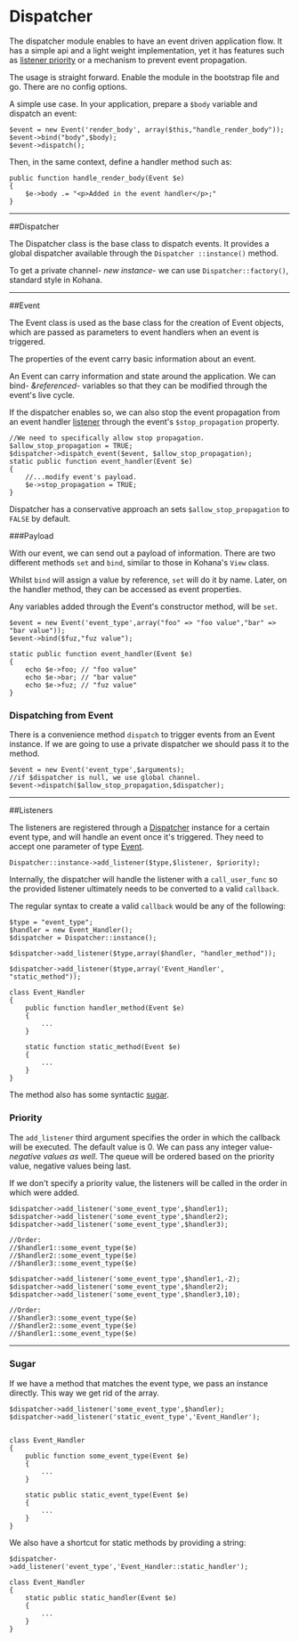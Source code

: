 # Dispatcher

The dispatcher module enables to have an event driven application flow.
It has a simple api and a light weight implementation, yet it has features such as [listener priority](core/listeners#priority) or a mechanism to prevent event propagation.

The usage is straight forward. Enable the module in the bootstrap file and go. There are no config options.  

A simple use case. In your application, prepare a `$body` variable and dispatch an event:

    $event = new Event('render_body', array($this,"handle_render_body"));
    $event->bind("body",$body);
    $event->dispatch();
    
Then, in the same context, define a handler method such as:

    public function handle_render_body(Event $e)
    {
        $e->body .= "<p>Added in the event handler</p>;"
    }

---

##Dispatcher

The Dispatcher class is the base class to dispatch events. It provides a global dispatcher available through the `Dispatcher ::instance()` method.

To get a private channel- _new instance_- we can use `Dispatcher::factory()`, standard style in Kohana.

---

##Event

The Event class is used as the base class for the creation of Event objects, which are passed as parameters to event handlers when an event is triggered.

The properties of the event carry basic information about an event.

An Event can carry information and state around the application. We can bind- _&referenced_- variables so that they can be modified through the event's live cycle.

If the dispatcher enables so, we can also stop the event propagation from an event handler [listener](core/listeners) through the event's `$stop_propagation` property.

    //We need to specifically allow stop propagation.
    $allow_stop_propagation = TRUE;
    $dispatcher->dispatch_event($event, $allow_stop_propagation);
    static public function event_handler(Event $e)
    {
        //...modify event's payload.
        $e->stop_propagation = TRUE;
    }
Dispatcher has a conservative approach an sets `$allow_stop_propagation` to `FALSE` by default.


###Payload

With our event, we can send out a payload of information. There are two different methods `set` and `bind`, similar to those in Kohana's `View` class.

Whilst `bind` will assign a value by reference, `set` will do it by name. Later, on the handler method, they can be accessed as event properties.

Any variables added through the Event's constructor method, will be `set`.

    $event = new Event('event_type',array("foo" => "foo value","bar" => "bar value"));
    $event->bind($fuz,"fuz value");
    
    static public function event_handler(Event $e)
    {
        echo $e->foo; // "foo value"
        echo $e->bar; // "bar value"
        echo $e->fuz; // "fuz value"
    }

### Dispatching from Event
There is a convenience method `dispatch` to trigger events from an Event instance. If we are going to use a private dispatcher
we should pass it to the method.

    $event = new Event('event_type',$arguments);
    //if $dispatcher is null, we use global channel.
    $event->dispatch($allow_stop_propagation,$dispatcher);
    


---
##Listeners

The listeners are registered through a [Dispatcher](core/dispatcher) instance for a certain event type,
and will handle an event once it's triggered.
They need to accept one parameter of type [Event](core/event).

    Dispatcher::instance->add_listener($type,$listener, $priority);

Internally, the dispatcher will handle the listener with a `call_user_func` so the provided listener ultimately needs to be converted to a valid `callback`.

The regular syntax to create a valid `callback` would be any of the following:
    
    $type = "event_type";
    $handler = new Event_Handler();
    $dispatcher = Dispatcher::instance();
    
    $dispatcher->add_listener($type,array($handler, "handler_method"));
    
    $dispatcher->add_listener($type,array('Event_Handler', "static_method"));
    
    class Event_Handler
    {
        public function handler_method(Event $e)
        {
            ...
        }
        
        static function static_method(Event $e)
        {
            ...
        }
    }

The method also has some syntactic [sugar](#sugar).


### Priority

The `add_listener` third argument specifies the order in which the callback will be executed.
The default value is 0. We can pass any integer value- _negative values as well_.
The queue will be ordered based on the priority value, negative values being last.

If we don't specify a priority value, the listeners will be called in the order in which were added.

    $dispatcher->add_listener('some_event_type',$handler1);
    $dispatcher->add_listener('some_event_type',$handler2);
    $dispatcher->add_listener('some_event_type',$handler3);
    
    //Order:
    //$handler1::some_event_type($e)
    //$handler2::some_event_type($e)
    //$handler3::some_event_type($e)

    $dispatcher->add_listener('some_event_type',$handler1,-2);
    $dispatcher->add_listener('some_event_type',$handler2);
    $dispatcher->add_listener('some_event_type',$handler3,10);
    
    //Order:
    //$handler3::some_event_type($e)
    //$handler2::some_event_type($e)
    //$handler1::some_event_type($e)


---

### Sugar

If we have a method that matches the event type, we pass an instance directly. This way we get rid of the array.

    $dispatcher->add_listener('some_event_type',$handler);
    $dispatcher->add_listener('static_event_type','Event_Handler');
    

    class Event_Handler
    {
        public function some_event_type(Event $e)
        {
            ...
        }
        
        static public static_event_type(Event $e)
        {
            ...
        }        
    }

We also have a shortcut for static methods by providing a string:

    $dispatcher->add_listener('event_type','Event_Handler::static_handler');

    class Event_Handler
    {
        static public static_handler(Event $e)
        {
            ...
        }        
    }